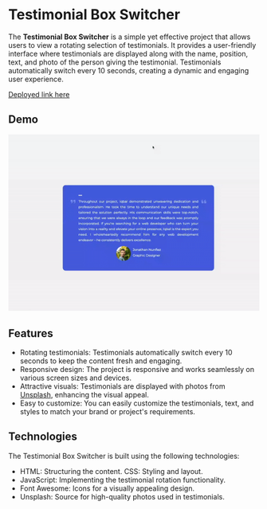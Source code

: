 # Testimonial Box Switcher

The **Testimonial Box Switcher** is a simple yet effective project that allows users to view a rotating selection of testimonials. It provides a user-friendly interface where testimonials are displayed along with the name, position, text, and photo of the person giving the testimonial. Testimonials automatically switch every 10 seconds, creating a dynamic and engaging user experience.

[Deployed link here](https://iqbalahmadi.github.io/Testimonial-Box-Switcher/)

## Demo

![Demo](./asset/Demo.gif)

## Features

- Rotating testimonials: Testimonials automatically switch every 10 seconds to keep the content fresh and engaging.
- Responsive design: The project is responsive and works seamlessly on various screen sizes and devices.
- Attractive visuals: Testimonials are displayed with photos from [Unsplash](Unsplash.com), enhancing the visual appeal.
- Easy to customize: You can easily customize the testimonials, text, and styles to match your brand or project's requirements.

## Technologies

The Testimonial Box Switcher is built using the following technologies:

- HTML: Structuring the content.
  CSS: Styling and layout.
- JavaScript: Implementing the testimonial rotation functionality.
- Font Awesome: Icons for a visually appealing design.
- Unsplash: Source for high-quality photos used in testimonials.
